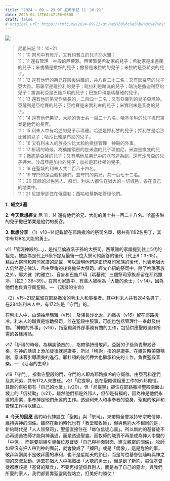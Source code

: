 ```yaml
---
title: "2024 – 09 – 23 QT 尼希米記 11：10~21"
date: 2025-04-12T04:47:06+0800
draft: false
# original_url: https://cmtc.tw/2024-09-23-qt-%e5%b0%bc%e5%b8%8c%e7%b1%b3%e8%a8%98-11%ef%bc%9a1021
---
```


![](/images/qt.jpg)
> 尼希米記 11：10\~21  
> 11：10 祭司中有雅斤，又有約雅立的兒子耶大雅；  
> 11：11 還有管理　神殿的西萊雅。西萊雅是希勒家的兒子；希勒家是米書蘭的兒子；米書蘭是撒督的兒子；撒督是米拉約的兒子；米拉約是亞希突的兒子。  
> 11：12 還有他們的弟兄在殿裏供職的，共八百二十二名；又有耶羅罕的兒子亞大雅。耶羅罕是毗拉利的兒子；毗拉利是暗洗的兒子；暗洗是撒迦利亞的兒子；撒迦利亞是巴施戶珥的兒子；巴施戶珥是瑪基雅的兒子。  
> 11：13 還有他的弟兄作族長的，二百四十二名；又有亞薩列的兒子亞瑪帥。亞薩列是亞哈賽的兒子；亞哈賽是米實利末的兒子；米實利末是音麥的兒子。  
> 11：14 還有他們弟兄、大能的勇士共一百二十八名。哈基多琳的兒子撒巴第業是他們的長官。  
> 11：15 利未人中有哈述的兒子示瑪雅。哈述是押利甘的兒子；押利甘是哈沙比雅的兒子；哈沙比雅是布尼的兒子。  
> 11：16 又有利未人的族長沙比太和約撒拔管理　神殿的外事。  
> 11：17 祈禱的時候，為稱謝領首的是米迦的兒子瑪他尼。米迦是撒底的兒子；撒底是亞薩的兒子；又有瑪他尼弟兄中的八布迦為副。還有沙母亞的兒子押大。沙母亞是加拉的兒子；加拉是耶杜頓的兒子。  
> 11：18 在聖城的利未人共二百八十四名。  
> 11：19 守門的是亞穀和達們，並守門的弟兄，共一百七十二名。  
> 11：20 其餘的以色列人、祭司、利未人都住在猶大的一切城邑，各在自己的地業中。  
> 11：21 尼提寧卻住在俄斐勒；西哈和基斯帕管理他們。

**1.  經文3遍**

**2. 今天默想經文**
尼 11：14 還有他們弟兄、大能的勇士共一百二十八名。哈基多琳的兒子撒巴第業是他們的長官。

**3. 默想分享**
（1）v10\~14記載留在耶路撒冷的祭司名單，總共有1192名男丁，其中有128名大能的勇士。

v11「管理神殿的…」，是指亞倫直系子孫的大祭司。西萊雅的家譜提到往上5代的祖先，被認為是代上6章所提及最後一位大祭司約薩答的後代（代上6：3\~15）。藉由大祭司和祭司家譜的記載，可以證明他們是正統祭司家族的後代，也表示猶大人仍然遵守律法，且由亞倫的後裔擔任大祭司。經文介紹的祭司中，除了哈琳家族之外，耶大雅（約雅立）、音麥和巴施戶珥（瑪基雅）三個祭司家族都留在耶路撒冷，（拉2：36\~39）。在祭司家族中，有些人被稱為「大能的勇士」（ｖ14），因為他們也負責守衛聖殿。— 《活潑的生命》

（2）v15\~21記載留在耶路撒冷的利未人和事奉者。其中利未人共有284名男丁，在284名利未人中，有172名是「守門」的。

在利未人中，由領袖示瑪雅（v15），及族長沙比太、約撒拔（v16）留在耶路撒冷。利未人的職責是協助祭司，並在聖殿中服事，可能也包括管理什一奉獻及供物。「神殿的外事」（v16），指聖殿與外部事務有關的工作，包括供應聖殿運作所需的各樣用品。

v17「祈禱的時候，為稱謝領首的」，指帶領詩班敬拜。亞薩的子孫負責聖殿音樂，在神的話語上添加旋律就是讚美，所以「稱謝」指的是讚美。在禱告時帶領稱謝，意味著引導讚美的進行。耶杜頓的後代押大也繼承祖先的工作，負責聖殿音樂。— 《活潑的生命》

v19「守門」，指看守聖殿的門，守門的人即為耶路撒冷的守衛隊，由亞否和達們及其兄弟，共有172人來擔任。v21「尼提寧」是在聖殿做粗重工作的外邦殿役。其餘的百姓都有「自己的地業」（v20），但「尼提寧」卻住在耶路撒冷聖殿南面山坡上的「俄斐勒」（v21）。雖然他們都是外邦人，但卻是有福的，因為神是他們永遠的產業，事奉神是他們永遠的工作。透過利未人和事奉者的委身，聖殿的敬拜和管理工作得以建立。

**4. 今天的回應**
舊約時代神設立「聖殿」與「祭司」，來帶領全會眾持守宗教信仰，維持與神的關係。雖然在新約時代也有「教堂和牧師」，但與舊約大不相同的是，新約時代是「人人皆祭司」，聖靈直接住在「每位信徒心裏」。所以新約的基督徒不必再透過牧師才能與神溝通，而是透過聖靈。而牧師的職責不再是成為神人中間的「中保」，而是要訓練引導每位基督徒「自己與神面對面、建立親密的關係」。牧師如果沒有把人帶到神的面前，就會變成了「攔阻」或是「偶像」，這是危險的事。敬拜與讚美不是敬拜團的專利，也不是星期天的節目，而是每位基督徒隨時與神之間的交流互動。過去在猶大人中挑戰出「大能的勇士」，但是到了新約，每位基督徒都應該是「基督的精兵」，不要再指望倚靠別人，而是為了自己的靈命，與我們所愛的家人，我們都要靠聖靈剛強站立，打美好的勝仗！
